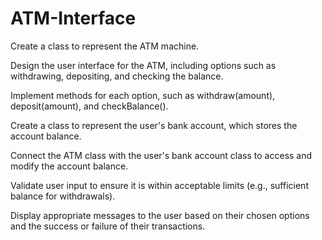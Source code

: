 # ATM-Interface
Create a class to represent the ATM machine.

Design the user interface for the ATM, including options such as withdrawing, depositing, and
checking the balance.

Implement methods for each option, such as withdraw(amount), deposit(amount), and
checkBalance().

Create a class to represent the user's bank account, which stores the account balance.

Connect the ATM class with the user's bank account class to access and modify the account
balance.

Validate user input to ensure it is within acceptable limits (e.g., sufficient balance for
withdrawals).

Display appropriate messages to the user based on their chosen options and the success or
failure of their transactions.
